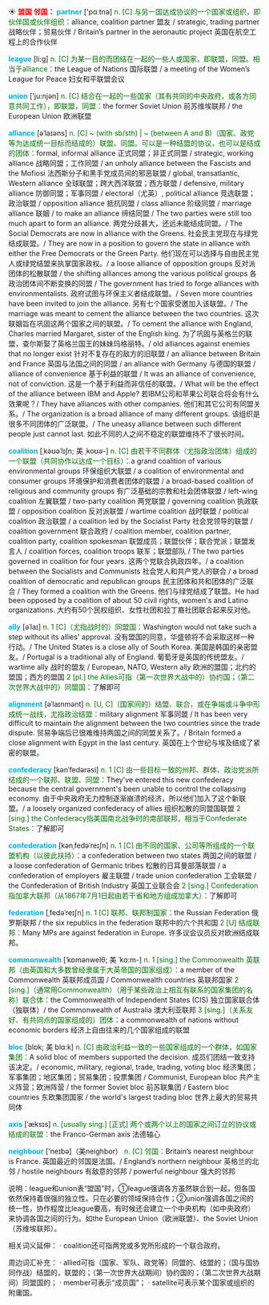 ☀ <font color="red">**盟国 邻国：**</font>
<font color="sky blue">**partner**</font> ['pɑːtnə] 
<font color="rgb(227, 108, 9)">n. [C] 与另一国达成协议的一个国家或组织，即伙伴国或伙伴组织：</font>alliance, coalition partner 盟友 / strategic, trading partner 战略伙伴；贸易伙伴 / Britain’s partner in the aeronautic project 英国在航空工程上的合作伙伴

<font color="sky blue">**league**</font> [li:ɡ] 
<font color="rgb(227, 108, 9)">n. [C] 为某一目的而团结在一起的一些人或国家，即联盟，同盟。相当于alliance：</font>the League of Nations 国际联盟 / a meeting of the Women’s League for Peace 妇女和平联盟会议

<font color="sky blue">**union**</font> ['ju:njən] 
<font color="rgb(227, 108, 9)">n. [C] 结合在一起的一些国家（其有共同的中央政府，或各方同意共同工作），即联盟，同盟：</font>the former Soviet Union 前苏维埃联邦 / the European Union 欧洲联盟
           
<font color="sky blue">**alliance**</font> [əˈlaɪəns]
<font color="rgb(227, 108, 9)">n. [C] ~ (with sb/sth) | ~ (between A and B)（国家、政党等为达成统一目标而结成的）联盟、同盟。可以是一种结盟的协议，也可以是结成的团体：</font>formal, informal alliance 正式同盟；非正式同盟 / strategic, working alliance 战略同盟；工作同盟 / an unholy alliance between the Fascists and the Mofiosi 法西斯分子和黑手党成员间的邪恶联盟 / global, transatlantic, Western alliance 全球联盟；跨大西洋联盟；西方联盟 / defensive, military alliance 防御同盟；军事同盟 / electoral（尤英）, political alliance 竞选联盟；政治联盟 / opposition alliance 抵抗同盟 / class alliance 阶级同盟 / marriage alliance 联姻 / to make an alliance 缔结同盟 / The two parties were still too much apart to form an alliance. 两党分歧甚大，还远未能结成同盟。/ The Social Democrats are now in alliance with the Greens. 社会民主党现在与绿党结成联盟。/ They are now in a position to govern the state in alliance with either the Free Democrats or the Green Party. 他们现在可以选择与自由民主党人或绿党结盟来执掌国家政权。/ a loose alliance of opposition groups 反对派团体的松散联盟 / the shifting alliances among the various political groups 各政治团体间不断变换的同盟 / The government has tried to forge alliances with environmentalists. 政府试图与环保主义者结成联盟。/ Seven more countries have been invited to join the alliance. 另有七个国家受邀加入该联盟。/ The marriage was meant to cement the alliance between the two countries. 这次联姻旨在巩固这两个国家之间的联盟。/ To cement the alliance with England, Charles married Margaret, sister of the English king. 为了巩固与英格兰的联盟，查尔斯娶了英格兰国王的妹妹玛格丽特。/ old alliances against enemies that no longer exist 针对不复存在的敌方的旧联盟 / an alliance between Britain and France 英国与法国之间的同盟 / an alliance with Germany 与德国的联盟 / alliance of convenience 基于利益的联盟 / It was an alliance of convenience, not of conviction. 这是一个基于利益而非信任的联盟。/ What will be the effect of the alliance between IBM and Apple? 若IBM公司和苹果公司联合将会有什么效果呢？/ They have alliances with other companies. 他们和其它公司有同盟关系。/ The organization is a broad alliance of many different groups. 该组织是很多不同团体的广泛联盟。/ The uneasy alliance between such different people just cannot last. 如此不同的人之间不稳定的联盟维持不了很长时间。
           
<font color="sky blue">**coalition**</font> [ˌkəʊəˈlɪʃn; 美 ˌkoʊə-]
<font color="rgb(227, 108, 9)">n. [C] 由若干不同群体（尤指政治团体）组成的一个联盟（共同协作以达成一个目标）：</font>a grand coalition of various environmental groups 环保组织大联盟 / a coalition of environmental and consumer groups 环境保护和消费者团体的联盟 / a broad-based coalition of religious and community groups 有广泛基础的宗教和社会团体联盟 / left-wing coalition 左翼联盟 / two-party coalition 两党联盟 / governing coalition 执政联盟 / opposition coalition 反对派联盟 / wartime coalition 战时联盟 / political coalition 政治联盟 / a coalition led by the Socialist Party 社会党领导的联盟 / coalition government 联合政府 / coalition member, coalition partner, coalition party, coalition spokesman 联盟成员；联盟伙伴；联合党派；联盟发言人 / coalition forces, coalition troops 联军；联盟部队 / The two parties governed in coalition for four years. 这两个党联合执政四年。/ a coalition between the Socialists and Communists 社会党人和共产党人的联合 / a broad coalition of democratic and republican groups 民主团体和共和团体的广泛联合 / They formed a coalition with the Greens. 他们与绿党结成了联盟。He had been opposed by a coalition of about 50 civil rights, women's and Latino organizations. 大约有50个民权组织、女性社团和拉丁裔社团联合起来反对他。
                     
<font color="sky blue">**ally**</font> [əˈlaɪ]
<font color="rgb(227, 108, 9)">n. 1 [C]（尤指战时的）同盟国：</font>Washington would not take such a step without its allies' approval. 没有盟国的同意，华盛顿将不会采取这样一种行动。/ The United States is a close ally of South Korea. 美国是韩国的亲密盟友。/ Portugal is a traditional ally of England. 葡萄牙是英国的传统盟友。/ wartime ally 战时的盟友 / European, NATO, Western ally 欧洲的盟国；北约的盟国；西方的盟国 <font color="rgb(227, 108, 9)">2 [pl.] the Allies可指（第一次世界大战中的）协约国；（第二次世界大战中的）同盟国：</font>了解即可

<font color="sky blue">**alignment**</font> [əˈlaɪnmənt]
<font color="rgb(227, 108, 9)">n. [U, C]（国家间的）结盟、联合，或在争端或斗争中形成统一战线，尤指政治结盟：</font>military alignment 军事同盟 / It has been very difficult to maintain the alignment between the two countries since the trade dispute. 贸易争端后已很难维持两国之间的同盟关系了。/ Britain formed a close alignment with Egypt in the last century. 英国在上个世纪与埃及结成了紧密的联盟。
           
<font color="sky blue">**confederacy**</font> [kənˈfedərəsi]
<font color="rgb(227, 108, 9)">n. 1 [C] 由一些目标一致的州邦、群体、政治党派所结成的一个联邦、联盟、同盟：</font>They've entered this new confederacy because the central government's been unable to control the collapsing economy. 由于中央政府无力控制逐渐崩溃的经济，所以他们加入了这个新联盟。/ a loosely organized confederacy of allies 组织松散的同盟国联盟 <font color="rgb(227, 108, 9)">2 [sing.] the Confederacy指美国南北战争时的南部联邦，相当于Confederate States：</font>了解即可
           
<font color="sky blue">**confederation**</font> [kənˌfedəˈreɪʃn]
<font color="rgb(227, 108, 9)">n. 1 [C] 由不同的国家、公司等所组成的一个联盟机构（以彼此扶持）：</font>a confederation between two states 两国之间的联盟 / a loose confederation of Germanic tribes 松散的日耳曼部落联盟 / a confederation of employers 雇主联盟 / trade union confederation 工会联盟 / the Confederation of British Industry 英国工业联合会 <font color="rgb(227, 108, 9)">2 [sing.] Confederation指加拿大联邦（从1867年7月1日起由若干省和地方组成加拿大）：</font>了解即可
           
<font color="sky blue">**federation**</font> [ˌfedəˈreɪʃn]
<font color="rgb(227, 108, 9)">n. 1 [C] 联邦、联邦制国家：</font>the Russian Federation 俄罗斯联邦 / the six republics in the federation 联邦中的六个共和国 <font color="rgb(227, 108, 9)">2 [U] 结成联邦：</font>Many MPs are against federation in Europe. 许多议会议员反对欧洲结成联邦。
           
<font color="sky blue">**commonwealth**</font> [ˈkɒmənwelθ; 美 ˈkɑ:m-]
<font color="rgb(227, 108, 9)">n. 1 [sing.] the Commonwealth 英联邦（由英国和大多数曾经隶属于大英帝国的国家组成）：</font>a member of the Commonwealth 英联邦成员国 / Commonwealth countries 英联邦国家 <font color="rgb(227, 108, 9)">2 [sing.]（通常用Commonwealth）（用于某些政治上相互有联系的国家集团的名称）联合体：</font>the Commonwealth of Independent States (CIS) 独立国家联合体（独联体）/ the Commonwealth of Australia 澳大利亚联邦 <font color="rgb(227, 108, 9)">3 [sing.]（关系友好、有共同点的国家组成的）团体：</font>a commonwealth of nations without economic borders 经济上自由往来的几个国家组成的联盟
            
<font color="sky blue">**bloc**</font> [blɒk; 美 blɑ:k]
<font color="rgb(227, 108, 9)">n. [C] 由政治利益一致的一些国家组成的一个群体，如国家集团：</font>A solid bloc of members supported the decision. 成员们团结一致支持该决定。/ economic, military, regional, trade, trading, voting bloc 经济集团；军事集团；地区集团；贸易集团；投票集团 / Communist, European bloc 共产主义阵营；欧洲阵营 / the former Soviet bloc 前苏联集团 / Eastern bloc countries 东欧集团国家 / the world's largest trading bloc 世界上最大的贸易共同体          

<font color="sky blue">**axis**</font> [ˈæksɪs]
<font color="rgb(227, 108, 9)">n. [usually sing.] [正式] 两个或两个以上的国家之间订立的协议或结成的联盟：</font>the Franco-German axis 法德轴心
 
<font color="sky blue">**neighbour**</font> ['neɪbə]（美neighbor）
<font color="rgb(227, 108, 9)">n. [C] 邻国：</font>Britain’s nearest neighbour is France. 英国最近的邻国是法国。/ England’s northern neighbour 英格兰的北邻 / hostile neighbours 有敌意的邻邦 / powerful neighbour 强大的邻邦

说明：league和union表“盟国”时，①league强调各方虽然联合到一起，但各国依然保持着很强的独立性。只在必要的领域保持合作；②union强调各国之间的统一性，协作程度比league要高，有时候还会建立一个中央机构（如中央政府）来协调各国之间的行为。如the European Union（欧洲联盟）、the Soviet Union（苏维埃联邦）。

相关词义延伸：
· coalition还可指两党或多党所形成的一个联合政府。

周边词汇补充：
· allied可指（国家、军队、政党等）同盟的、结盟的；（国与国协同作战）结盟的，联盟的；（第一次世界大战期间）协约国的；（第二次世界大战期间）同盟国的；
· member可表示“成员国”；
· satellite可表示某个国家或组织的附庸国。




